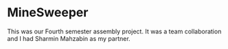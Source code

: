 # MineSweeper
This was our Fourth semester assembly project. It was a team collaboration and I had Sharmin Mahzabin as my partner.
